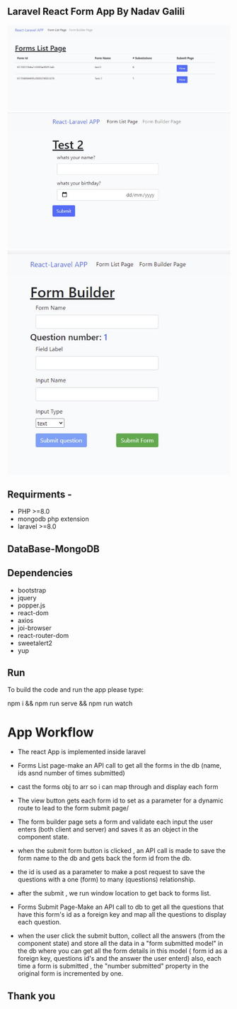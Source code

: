 


## Laravel React Form App By Nadav Galili

![Forms List](https://github.com/nadav-galili/react-laravel-forms/blob/main/back-laravel/public/images/laravel.JPG)
![Forms Builder](https://github.com/nadav-galili/react-laravel-forms/blob/main/back-laravel/public/images/laravel%202.JPG)
![Forms Submit](https://github.com/nadav-galili/react-laravel-forms/blob/main/back-laravel/public/images/laravel%203.JPG)
## Requirments -
* PHP >=8.0
* mongodb php extension
* laravel >=8.0

## DataBase-MongoDB
## Dependencies

* bootstrap
* jquery
* popper.js
* react-dom
* axios
* joi-browser
* react-router-dom
* sweetalert2
* yup

## Run
To build the code and run the app please type:

npm i && npm run serve && npm run watch

# App Workflow
* The react App is implemented inside laravel
* Forms List page-make an API call to get all the forms in the db
(name, ids asnd number of times submitted)
* cast the forms obj to arr so i can map through and display each form
* The view button gets each form id to set as a parameter for a dynamic route to lead to the form submit page/

* The form builder page sets a form and validate each input the user enters 
(both client and server) and saves it as an object in the component state.
* when the submit form button is clicked , an API call is made to save
the form name to the db and gets back the form id from the db.

* the id is used as a parameter to make a post request to save the questions with a one (form) to many (questions) relationship.
* after the submit , we run window location to get back to forms list.

* Forms Submit Page-Make an API call to db to get all the questions that have this form's id as a foreign key and map all the questions to display each question.
* when the user click the submit button, collect all the answers (from the component state) and store all the data in a "form submitted model" in the db
where you can get all the form details in this model ( form id as a foreign key, 
questions id's and the answer the user enterd)
also, each time a form is submitted , the "number submitted" property
in the original form is incremented by one.





## Thank you
